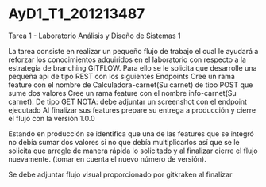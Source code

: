 # AyD1_T1_201213487
Tarea 1 - Laboratorio Análisis y Diseño de Sistemas 1


La tarea consiste en realizar un pequeño flujo de trabajo el cual le ayudará a reforzar
los conocimientos adquiridos en el laboratorio con respecto a la estrategia de branching
GITFLOW.
Para ello se le solicita que desarrolle una pequeña api de tipo REST con los siguientes
Endpoints
Cree un rama feature con el nombre de Calculadora-carnet(Su carnet) de tipo POST
que sume dos valores
Cree un rama feature con el nombre info-carnet(Su carnet). De tipo GET
NOTA: debe adjuntar un screenshot con el endpoint ejecutado
Al finalizar sus features prepare su entrega a producción y cierre el flujo con la versión
1.0.0

Estando en producción se identifica que una de las features que se integró no debía
sumar dos valores si no que debía multiplicarlos así que se le solicita que arregle de
manera rápida lo solicitado y al finalizar cierre el flujo nuevamente. (tomar en cuenta el
nuevo número de versión).

Se debe adjuntar flujo visual proporcionado por gitkraken al finalizar

